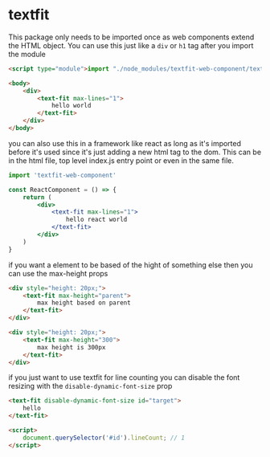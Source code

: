 # textfit

This package only needs to be imported once as web components extend the HTML object. You can use this just like a `div` or `h1` tag after you import the module

```html
<script type="module">import "./node_modules/textfit-web-component/textfit.js"</script>

<body>
    <div>
        <text-fit max-lines="1">
            hello world
        </text-fit>
    </div>
</body>
```

you can also use this in a framework like react as long as it's imported before it's used since it's just adding a new html tag to the dom. This can be in the html file, top level index.js entry point or even in the same file.

```jsx
import 'textfit-web-component'

const ReactComponent = () => {
    return (
        <div>
            <text-fit max-lines="1">
                hello react world
            </text-fit>
        </div>
    )
}
```

if you want a element to be based of the hight of something else then you can use the max-height props
```html
<div style="height: 20px;">
    <text-fit max-height="parent">
        max height based on parent
    </text-fit>
</div>
```
```html
<div style="height: 20px;">
    <text-fit max-height="300">
        max height is 300px 
    </text-fit>
</div>
```

if you just want to use textfit for line counting you can disable the font resizing with the `disable-dynamic-font-size` prop

```html
<text-fit disable-dynamic-font-size id="target">
    hello
</text-fit>

<script>
    document.querySelector('#id').lineCount; // 1
</script>
```
